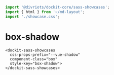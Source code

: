 ```js script
import '@divriots/dockit-core/sass-showcases';
import { html } from '~/md-layout';
import './showcase.css';
```

# box-shadow

```html:html
<dockit-sass-showcases
  css-props-prefix="--vue-shadow"
  component-class="box"
  style-key="box-shadow">
</dockit-sass-showcases>
```
